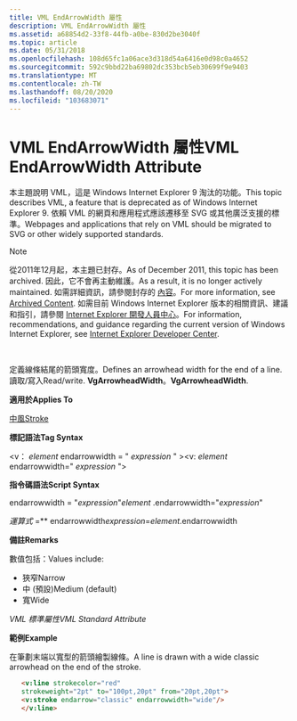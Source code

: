 ```yaml
---
title: VML EndArrowWidth 屬性
description: VML EndArrowWidth 屬性
ms.assetid: a68854d2-33f8-44fb-a0be-830d2be3040f
ms.topic: article
ms.date: 05/31/2018
ms.openlocfilehash: 108d65fc1a06ace3d318d54a6416e0d98c0a4652
ms.sourcegitcommit: 592c9bbd22ba69802dc353bcb5eb30699f9e9403
ms.translationtype: MT
ms.contentlocale: zh-TW
ms.lasthandoff: 08/20/2020
ms.locfileid: "103683071"
---
```

# <a name="vml-endarrowwidth-attribute"></a><span data-ttu-id="7b9a0-103">VML EndArrowWidth 屬性</span><span class="sxs-lookup"><span data-stu-id="7b9a0-103">VML EndArrowWidth Attribute</span></span>

<span data-ttu-id="7b9a0-104">本主題說明 VML，這是 Windows Internet Explorer 9 淘汰的功能。</span><span class="sxs-lookup"><span data-stu-id="7b9a0-104">This topic describes VML, a feature that is deprecated as of Windows Internet Explorer 9.</span></span> <span data-ttu-id="7b9a0-105">依賴 VML 的網頁和應用程式應該遷移至 SVG 或其他廣泛支援的標準。</span><span class="sxs-lookup"><span data-stu-id="7b9a0-105">Webpages and applications that rely on VML should be migrated to SVG or other widely supported standards.</span></span>

> [!Note]  
> <span data-ttu-id="7b9a0-106">從2011年12月起，本主題已封存。</span><span class="sxs-lookup"><span data-stu-id="7b9a0-106">As of December 2011, this topic has been archived.</span></span> <span data-ttu-id="7b9a0-107">因此，它不會再主動維護。</span><span class="sxs-lookup"><span data-stu-id="7b9a0-107">As a result, it is no longer actively maintained.</span></span> <span data-ttu-id="7b9a0-108">如需詳細資訊，請參閱封存的 [內容](/previous-versions/windows/internet-explorer/ie-developer/)。</span><span class="sxs-lookup"><span data-stu-id="7b9a0-108">For more information, see [Archived Content](/previous-versions/windows/internet-explorer/ie-developer/).</span></span> <span data-ttu-id="7b9a0-109">如需目前 Windows Internet Explorer 版本的相關資訊、建議和指引，請參閱 [Internet Explorer 開發人員中心](https://msdn.microsoft.com/ie/)。</span><span class="sxs-lookup"><span data-stu-id="7b9a0-109">For information, recommendations, and guidance regarding the current version of Windows Internet Explorer, see [Internet Explorer Developer Center](https://msdn.microsoft.com/ie/).</span></span>

 

<span data-ttu-id="7b9a0-110">定義線條結尾的箭頭寬度。</span><span class="sxs-lookup"><span data-stu-id="7b9a0-110">Defines an arrowhead width for the end of a line.</span></span> <span data-ttu-id="7b9a0-111">讀取/寫入</span><span class="sxs-lookup"><span data-stu-id="7b9a0-111">Read/write.</span></span> <span data-ttu-id="7b9a0-112">**VgArrowheadWidth**。</span><span class="sxs-lookup"><span data-stu-id="7b9a0-112">**VgArrowheadWidth**.</span></span>

<span data-ttu-id="7b9a0-113">**適用於**</span><span class="sxs-lookup"><span data-stu-id="7b9a0-113">**Applies To**</span></span>

[<span data-ttu-id="7b9a0-114">中風</span><span class="sxs-lookup"><span data-stu-id="7b9a0-114">Stroke</span></span>](msdn-online-vml-stroke-element.md)

<span data-ttu-id="7b9a0-115">**標記語法**</span><span class="sxs-lookup"><span data-stu-id="7b9a0-115">**Tag Syntax**</span></span>

<span data-ttu-id="7b9a0-116"><v： *element* endarrowwidth = " *expression* " ></span><span class="sxs-lookup"><span data-stu-id="7b9a0-116"><v: *element* endarrowwidth=" *expression* "></span></span>

<span data-ttu-id="7b9a0-117">**指令碼語法**</span><span class="sxs-lookup"><span data-stu-id="7b9a0-117">**Script Syntax**</span></span>

<span data-ttu-id="7b9a0-118"> endarrowwidth = "*expression*"</span><span class="sxs-lookup"><span data-stu-id="7b9a0-118">*element* .endarrowwidth="*expression*"</span></span>

<span data-ttu-id="7b9a0-119">*運算式* =\*\* endarrowwidth</span><span class="sxs-lookup"><span data-stu-id="7b9a0-119">*expression*=*element*.endarrowwidth</span></span>

<span data-ttu-id="7b9a0-120">**備註**</span><span class="sxs-lookup"><span data-stu-id="7b9a0-120">**Remarks**</span></span>

<span data-ttu-id="7b9a0-121">數值包括：</span><span class="sxs-lookup"><span data-stu-id="7b9a0-121">Values include:</span></span>

-   <span data-ttu-id="7b9a0-122">狹窄</span><span class="sxs-lookup"><span data-stu-id="7b9a0-122">Narrow</span></span>
-   <span data-ttu-id="7b9a0-123">中 (預設)</span><span class="sxs-lookup"><span data-stu-id="7b9a0-123">Medium (default)</span></span>
-   <span data-ttu-id="7b9a0-124">寬</span><span class="sxs-lookup"><span data-stu-id="7b9a0-124">Wide</span></span>

<span data-ttu-id="7b9a0-125">*VML 標準屬性*</span><span class="sxs-lookup"><span data-stu-id="7b9a0-125">*VML Standard Attribute*</span></span>

<span data-ttu-id="7b9a0-126">**範例**</span><span class="sxs-lookup"><span data-stu-id="7b9a0-126">**Example**</span></span>

<span data-ttu-id="7b9a0-127">在筆劃末端以寬型的箭頭繪製線條。</span><span class="sxs-lookup"><span data-stu-id="7b9a0-127">A line is drawn with a wide classic arrowhead on the end of the stroke.</span></span>


```HTML
   <v:line strokecolor="red"
   strokeweight="2pt" to="100pt,20pt" from="20pt,20pt">
   <v:stroke endarrow="classic" endarrowwidth="wide"/>
   </v:line>
```



 

 